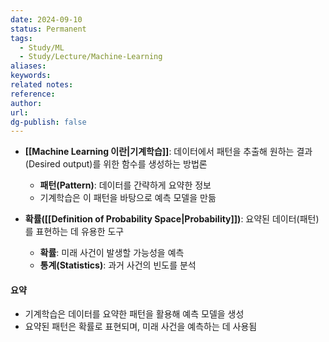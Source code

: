 ```yaml
---
date: 2024-09-10
status: Permanent
tags:
  - Study/ML
  - Study/Lecture/Machine-Learning
aliases: 
keywords: 
related notes: 
reference: 
author: 
url: 
dg-publish: false
---
```

- **[[Machine Learning 이란|기계학습]]**: 데이터에서 패턴을 추출해 원하는 결과(Desired output)를 위한 함수를 생성하는 방법론
  - **패턴(Pattern)**: 데이터를 간략하게 요약한 정보
  - 기계학습은 이 패턴을 바탕으로 예측 모델을 만듦

- **확률([[Definition of Probability Space|Probability]])**: 요약된 데이터(패턴)를 표현하는 데 유용한 도구
  - **확률**: 미래 사건이 발생할 가능성을 예측
  - **통계(Statistics)**: 과거 사건의 빈도를 분석

#### 요약
- 기계학습은 데이터를 요약한 패턴을 활용해 예측 모델을 생성
- 요약된 패턴은 확률로 표현되며, 미래 사건을 예측하는 데 사용됨